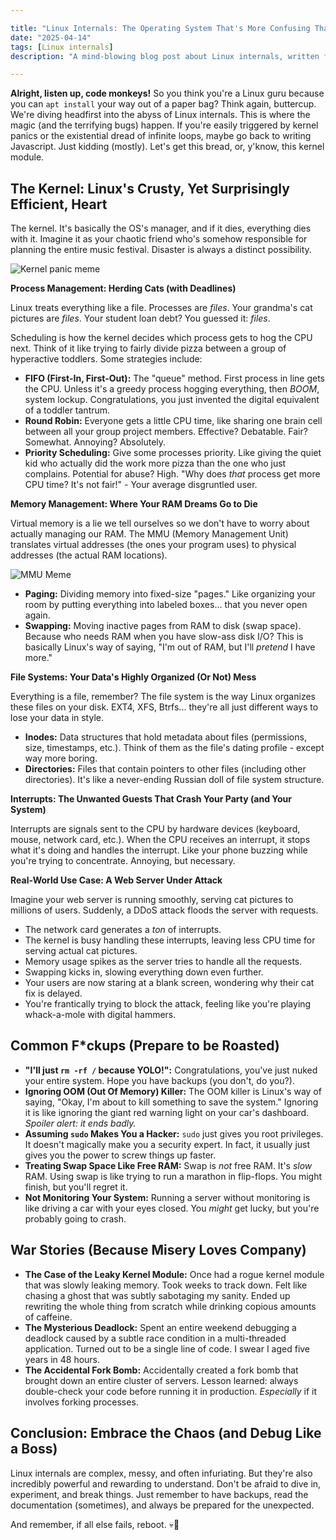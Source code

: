 ```yaml
---

title: "Linux Internals: The Operating System That's More Confusing Than Your Ex"
date: "2025-04-14"
tags: [Linux internals]
description: "A mind-blowing blog post about Linux internals, written for chaotic Gen Z engineers. Prepare to have your brain slightly scrambled."

---
```


**Alright, listen up, code monkeys!** So you think you're a Linux guru because you can `apt install` your way out of a paper bag? Think again, buttercup. We're diving headfirst into the abyss of Linux internals. This is where the magic (and the terrifying bugs) happen. If you're easily triggered by kernel panics or the existential dread of infinite loops, maybe go back to writing Javascript. Just kidding (mostly). Let's get this bread, or, y'know, this kernel module.

## The Kernel: Linux's Crusty, Yet Surprisingly Efficient, Heart

The kernel. It's basically the OS's manager, and if it dies, everything dies with it. Imagine it as your chaotic friend who's somehow responsible for planning the entire music festival. Disaster is always a distinct possibility.

![Kernel panic meme](https://i.imgflip.com/335xqj.jpg)

**Process Management: Herding Cats (with Deadlines)**

Linux treats everything like a file. Processes are *files*. Your grandma's cat pictures are *files*. Your student loan debt? You guessed it: *files*.

Scheduling is how the kernel decides which process gets to hog the CPU next. Think of it like trying to fairly divide pizza between a group of hyperactive toddlers. Some strategies include:

*   **FIFO (First-In, First-Out):** The "queue" method. First process in line gets the CPU. Unless it's a greedy process hogging everything, then *BOOM*, system lockup. Congratulations, you just invented the digital equivalent of a toddler tantrum.
*   **Round Robin:** Everyone gets a little CPU time, like sharing one brain cell between all your group project members. Effective? Debatable. Fair? Somewhat. Annoying? Absolutely.
*   **Priority Scheduling:** Give some processes priority. Like giving the quiet kid who actually did the work more pizza than the one who just complains. Potential for abuse? High. "Why does *that* process get more CPU time? It's not fair!" - Your average disgruntled user.

**Memory Management: Where Your RAM Dreams Go to Die**

Virtual memory is a lie we tell ourselves so we don't have to worry about actually managing our RAM. The MMU (Memory Management Unit) translates virtual addresses (the ones your program uses) to physical addresses (the actual RAM locations).

![MMU Meme](https://i.imgflip.com/34q788.jpg)

*   **Paging:** Dividing memory into fixed-size "pages." Like organizing your room by putting everything into labeled boxes... that you never open again.
*   **Swapping:** Moving inactive pages from RAM to disk (swap space). Because who needs RAM when you have slow-ass disk I/O? This is basically Linux's way of saying, "I'm out of RAM, but I'll *pretend* I have more."

**File Systems: Your Data's Highly Organized (Or Not) Mess**

Everything is a file, remember? The file system is the way Linux organizes these files on your disk. EXT4, XFS, Btrfs... they're all just different ways to lose your data in style.

*   **Inodes:** Data structures that hold metadata about files (permissions, size, timestamps, etc.). Think of them as the file's dating profile - except way more boring.
*   **Directories:** Files that contain pointers to other files (including other directories). It's like a never-ending Russian doll of file system structure.

**Interrupts: The Unwanted Guests That Crash Your Party (and Your System)**

Interrupts are signals sent to the CPU by hardware devices (keyboard, mouse, network card, etc.). When the CPU receives an interrupt, it stops what it's doing and handles the interrupt. Like your phone buzzing while you're trying to concentrate. Annoying, but necessary.

**Real-World Use Case: A Web Server Under Attack**

Imagine your web server is running smoothly, serving cat pictures to millions of users. Suddenly, a DDoS attack floods the server with requests.

*   The network card generates a *ton* of interrupts.
*   The kernel is busy handling these interrupts, leaving less CPU time for serving actual cat pictures.
*   Memory usage spikes as the server tries to handle all the requests.
*   Swapping kicks in, slowing everything down even further.
*   Your users are now staring at a blank screen, wondering why their cat fix is delayed.
*   You're frantically trying to block the attack, feeling like you're playing whack-a-mole with digital hammers.

## Common F*ckups (Prepare to be Roasted)

*   **"I'll just `rm -rf /` because YOLO!":** Congratulations, you've just nuked your entire system. Hope you have backups (you don't, do you?).
*   **Ignoring OOM (Out Of Memory) Killer:** The OOM killer is Linux's way of saying, "Okay, I'm about to kill something to save the system." Ignoring it is like ignoring the giant red warning light on your car's dashboard. *Spoiler alert: it ends badly.*
*   **Assuming `sudo` Makes You a Hacker:** `sudo` just gives you root privileges. It doesn't magically make you a security expert. In fact, it usually just gives you the power to screw things up faster.
*   **Treating Swap Space Like Free RAM:** Swap is *not* free RAM. It's *slow* RAM. Using swap is like trying to run a marathon in flip-flops. You might finish, but you'll regret it.
*   **Not Monitoring Your System:** Running a server without monitoring is like driving a car with your eyes closed. You *might* get lucky, but you're probably going to crash.

## War Stories (Because Misery Loves Company)

*   **The Case of the Leaky Kernel Module:** Once had a rogue kernel module that was slowly leaking memory. Took weeks to track down. Felt like chasing a ghost that was subtly sabotaging my sanity. Ended up rewriting the whole thing from scratch while drinking copious amounts of caffeine.
*   **The Mysterious Deadlock:** Spent an entire weekend debugging a deadlock caused by a subtle race condition in a multi-threaded application. Turned out to be a single line of code. I swear I aged five years in 48 hours.
*   **The Accidental Fork Bomb:** Accidentally created a fork bomb that brought down an entire cluster of servers. Lesson learned: always double-check your code before running it in production. *Especially* if it involves forking processes.

## Conclusion: Embrace the Chaos (and Debug Like a Boss)

Linux internals are complex, messy, and often infuriating. But they're also incredibly powerful and rewarding to understand. Don't be afraid to dive in, experiment, and break things. Just remember to have backups, read the documentation (sometimes), and always be prepared for the unexpected.

And remember, if all else fails, reboot. 💀🙏
